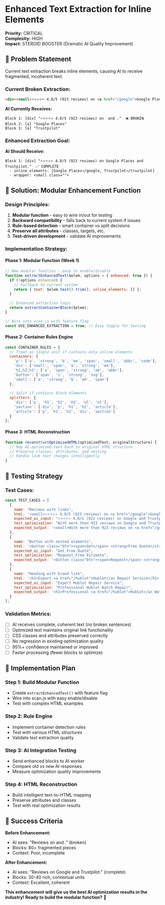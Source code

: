 # Enhanced Text Extraction for Inline Elements

**Priority:** CRITICAL  
**Complexity:** HIGH  
**Impact:** STEROID BOOSTER (Dramatic AI Quality Improvement)  

## 🎯 **Problem Statement**

Current text extraction breaks inline elements, causing AI to receive fragmented, incoherent text:

### **Current Broken Extraction:**
```html
<div><small>⭐⭐⭐⭐⭐ 4.8/5 (923 reviews) on <a href="/google">Google Places</a> and <a href="/trustpilot">Trustpilot</a>.</small></div>
```

**AI Currently Receives:**
```
Block 1: [div] "⭐⭐⭐⭐⭐ 4.8/5 (923 reviews) on  and ."  ❌ BROKEN
Block 2: [a] "Google Places"
Block 3: [a] "Trustpilot"
```

### **Enhanced Extraction Goal:**
**AI Should Receive:**
```
Block 1: [div] "⭐⭐⭐⭐⭐ 4.8/5 (923 reviews) on Google Places and Trustpilot."  ✅ COMPLETE
  - inline_elements: [Google Places→/google, Trustpilot→/trustpilot]
  - wrapper: <small class="">
```

## 🔧 **Solution: Modular Enhancement Function**

### **Design Principles:**
1. **Modular function** - easy to wire in/out for testing
2. **Backward compatibility** - falls back to current system if issues
3. **Rule-based detection** - smart container vs split decisions
4. **Preserve all attributes** - classes, targets, etc.
5. **Test-driven development** - validate AI improvements

### **Implementation Strategy:**

#### **Phase 1: Modular Function (Week 1)**
```javascript
// New modular function - easy to enable/disable
function extractEnhancedText($elem, options = { enhanced: true }) {
  if (!options.enhanced) {
    // Fallback to current system
    return { text: $elem.text().trim(), inline_elements: [] };
  }
  
  // Enhanced extraction logic
  return extractContainerBlock($elem);
}

// Wire into scan.js with feature flag
const USE_ENHANCED_EXTRACTION = true; // Easy toggle for testing
```

#### **Phase 2: Container Rules Engine**
```javascript
const CONTAINER_RULES = {
  // Treat as single unit if contains only inline elements
  containers: {
    'p': ['a', 'strong', 'b', 'em', 'span', 'small', 'abbr', 'code'],
    'div': ['small', 'span', 'a', 'strong', 'em'],
    'h1,h2,h3': ['a', 'span', 'strong', 'em', 'abbr'],
    'button': ['span', 'i', 'strong', 'svg'],
    'small': ['a', 'strong', 'b', 'em', 'span']
  },
  
  // Split if contains block elements
  splitters: {
    'div': ['p', 'h1', 'h2', 'h3', 'ul', 'ol'],
    'section': ['div', 'p', 'h1', 'h2', 'article'],
    'article': ['p', 'h1', 'h2', 'div', 'section']
  }
};
```

#### **Phase 3: HTML Reconstruction**
```javascript
function reconstructOptimizedHTML(optimizedText, originalStructure) {
  // Map AI-optimized text back to original HTML structure
  // Preserve classes, attributes, and nesting
  // Handle link text changes intelligently
}
```

## 🧪 **Testing Strategy**

### **Test Cases:**
```javascript
const TEST_CASES = [
  {
    name: "Reviews with links",
    html: '<small>⭐⭐⭐⭐⭐ 4.8/5 (923 reviews) on <a href="/google">Google</a> and <a href="/trustpilot">Trustpilot</a>.</small>',
    expected_ai_input: "⭐⭐⭐⭐⭐ 4.8/5 (923 reviews) on Google and Trustpilot.",
    test_optimization: "With more than 923 reviews on Google and Trustpilot",
    expected_output: '<small>With more than 923 reviews on <a href="/google">Google</a> and <a href="/trustpilot">Trustpilot</a>.</small>'
  },
  {
    name: "Button with nested elements",
    html: '<button class="btn"><span>Get</span> <strong>Free Quote</strong></button>',
    expected_ai_input: "Get Free Quote",
    test_optimization: "Request Free Estimate",
    expected_output: '<button class="btn"><span>Request</span> <strong>Free Estimate</strong></button>'
  },
  {
    name: "Heading with brand link",
    html: '<h1>Expert <a href="/hublot">Hublot</a> Repair Service</h1>',
    expected_ai_input: "Expert Hublot Repair Service", 
    test_optimization: "Professional Hublot Watch Repair",
    expected_output: '<h1>Professional <a href="/hublot">Hublot</a> Watch Repair</h1>'
  }
];
```

### **Validation Metrics:**
- [ ] AI receives complete, coherent text (no broken sentences)
- [ ] Optimized text maintains original link functionality
- [ ] CSS classes and attributes preserved correctly
- [ ] No regression in existing optimization quality
- [ ] 95%+ confidence maintained or improved
- [ ] Faster processing (fewer blocks to optimize)

## 🚀 **Implementation Plan**

### **Step 1: Build Modular Function**
- Create `extractEnhancedText()` with feature flag
- Wire into scan.js with easy enable/disable
- Test with complex HTML examples

### **Step 2: Rule Engine**
- Implement container detection rules
- Test with various HTML structures
- Validate text extraction quality

### **Step 3: AI Integration Testing**
- Send enhanced blocks to AI worker
- Compare old vs new AI responses
- Measure optimization quality improvements

### **Step 4: HTML Reconstruction**
- Build intelligent text-to-HTML mapping
- Preserve attributes and classes
- Test with real optimization results

## 🎯 **Success Criteria**

**Before Enhancement:**
- AI sees: "Reviews on  and ." (broken)
- Blocks: 80+ fragmented pieces
- Context: Poor, incomplete

**After Enhancement:**  
- AI sees: "Reviews on Google and Trustpilot." (complete)
- Blocks: 30-40 rich, contextual units
- Context: Excellent, coherent

**This enhancement will give us the best AI optimization results in the industry! Ready to build the modular function?** 🚀
